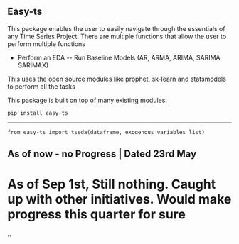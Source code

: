 ## Easy-ts

This package enables the user to easily navigate through the essentials of any Time Series Project. There are multiple functions that allow the user to perform multiple functions

- Perform an EDA
-- Run Baseline Models (AR, ARMA, ARIMA, SARIMA, SARIMAX)

This uses the open source modules like prophet, sk-learn and statsmodels to perform all the tasks

This package is built on top of many existing modules. 

    pip install easy-ts
---
    from easy-ts import tseda(dataframe, exogenous_variables_list) 

## As of now - no Progress | Dated 23rd May

# As of Sep 1st, Still nothing. Caught up with other initiatives. Would make progress this quarter for sure

..
